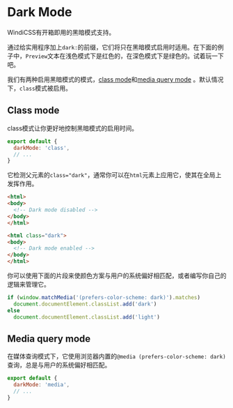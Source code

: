# Dark Mode

WindiCSS有开箱即用的黑暗模式支持。

通过给实用程序加上`dark:`的前缀，它们将只在黑暗模式启用时适用。在下面的例子中，`Preview`文本在浅色模式下是红色的，在深色模式下是绿色的。试着玩一下吧。

<ToggleDark />

<InlinePlayground :input="'text-red-400 dark:text-green-400'" :showCSS="true" :showPreview="true"/>

我们有两种启用黑暗模式的模式，[class mode](#class-mode)和[media query mode](#media-query-mode) 。默认情况下，`class`模式被启用。

## Class mode

class模式让你更好地控制黑暗模式的启用时间。

```js windi.config.js
export default {
  darkMode: 'class',
  // ...
}
```

它检测父元素的`class="dark"`，通常你可以在`html`元素上应用它，使其在全局上发挥作用。

```html
<html>
<body>
  <!-- Dark mode disabled -->
</body>
</html>

<html class="dark">
<body>
  <!-- Dark mode enabled -->
</body>
</html>
```

你可以使用下面的片段来使颜色方案与用户的系统偏好相匹配，或者编写你自己的逻辑来管理它。

```js
if (window.matchMedia('(prefers-color-scheme: dark)').matches)
  document.documentElement.classList.add('dark')
else
  document.documentElement.classList.add('light')
```

<InlinePlayground 
  :input="'text-white dark:text-white'" 
  :config="{ darkMode: 'class' }"
  :showCSS="true"
  :showPreview="false"
  :showMode="false"
  :showTabs="false"
  :showConfig="true"
  :enableConfig="true"
/>

## Media query mode 

在媒体查询模式下，它使用浏览器内置的`@media (prefers-color-scheme: dark)`查询，总是与用户的系统偏好相匹配。

```js windi.config.js
export default {
  darkMode: 'media',
  // ...
}
```

<InlinePlayground 
  :input="'text-white dark:text-white'" 
  :config="{ darkMode: 'media' }"
  :showCSS="true"
  :showPreview="false"
  :showMode="false"
  :showTabs="false"
  :showConfig="true"
  :enableConfig="true"
/>

